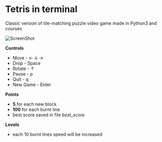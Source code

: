 # Tetris in terminal

Classic version of tile-matching puzzle video game made in Python3 and
courses

![ScreenShot](https://raw.githubusercontent.com/shkolovy/tetris-terminal/master/screenshots/game.png)

**Controls**
- Move     - ← ↓ →
- Drop     - Space
- Rotate   - ↑
- Pause    - p
- Quit     - q
- New Game - Enter

**Points**
- **5** for each new block
- **100** for each burnt line
- best score saved in file *best_score*

**Levels**
- each 10 burnt lines speed will be increased

